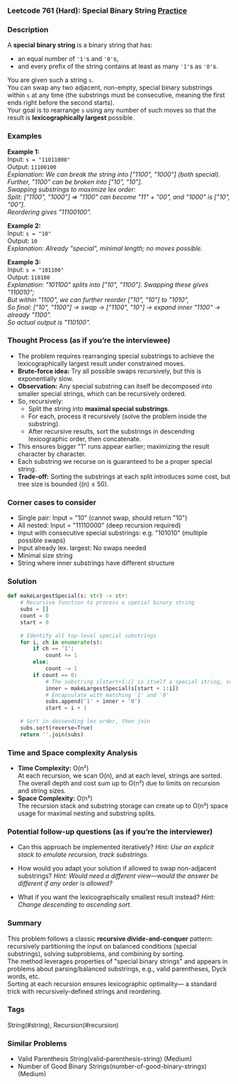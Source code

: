 ### Leetcode 761 (Hard): Special Binary String [Practice](https://leetcode.com/problems/special-binary-string)

### Description  
A **special binary string** is a binary string that has:
- an equal number of `'1'`s and `'0'`s,
- and every prefix of the string contains at least as many `'1'`s as `'0'`s.

You are given such a string `s`.  
You can swap any two adjacent, non-empty, special binary substrings within `s` at any time (the substrings must be consecutive, meaning the first ends right before the second starts).  
Your goal is to rearrange `s` using any number of such moves so that the result is **lexicographically largest** possible.

### Examples  

**Example 1:**  
Input: `s = "11011000"`  
Output: `11100100`  
*Explanation: We can break the string into ["1100", "1000"] (both special). Further, "1100" can be broken into ["10", "10"].  
Swapping substrings to maximize lex order:  
Split: ["1100", "1000"] ⇒ "1100" can become "11" + "00", and "1000" is ["10", "00"].  
Reordering gives "11100100".*

**Example 2:**  
Input: `s = "10"`  
Output: `10`  
*Explanation: Already "special", minimal length; no moves possible.*

**Example 3:**  
Input: `s = "101100"`  
Output: `110100`  
*Explanation: "101100" splits into ["10", "1100"]. Swapping these gives "110010";  
But within "1100", we can further reorder ["10", "10"] to "1010",  
So final: ["10", "1100"] → swap → ["1100", "10"] → expand inner "1100" → already "1100".  
So actual output is "110100".*

### Thought Process (as if you’re the interviewee)  

- The problem requires rearranging special substrings to achieve the lexicographically largest result under constrained moves.
- **Brute-force idea:** Try all possible swaps recursively, but this is exponentially slow.
- **Observation:** Any special substring can itself be decomposed into smaller special strings, which can be recursively ordered.
- So, recursively:
  - Split the string into **maximal special substrings**.
  - For each, process it recursively (solve the problem inside the substring).
  - After recursive results, sort the substrings in descending lexicographic order, then concatenate.
- This ensures bigger "1" runs appear earlier; maximizing the result character by character.
- Each substring we recurse on is guaranteed to be a proper special string.
- **Trade-off:** Sorting the substrings at each split introduces some cost, but tree size is bounded (\(n\) ≤ 50).

### Corner cases to consider  
- Single pair: Input = "10" (cannot swap, should return "10")
- All nested: Input = "11110000" (deep recursion required)
- Input with consecutive special substrings: e.g. "101010" (multiple possible swaps)
- Input already lex. largest: No swaps needed
- Minimal size string
- String where inner substrings have different structure

### Solution

```python
def makeLargestSpecial(s: str) -> str:
    # Recursive function to process a special binary string
    subs = []
    count = 0
    start = 0
    
    # Identify all top-level special substrings
    for i, ch in enumerate(s):
        if ch == '1':
            count += 1
        else:
            count -= 1
        if count == 0:
            # The substring s[start+1:i] is itself a special string, so recurse
            inner = makeLargestSpecial(s[start + 1:i])
            # Encapsulate with matching '1' and '0'
            subs.append('1' + inner + '0')
            start = i + 1
    
    # Sort in descending lex order, then join
    subs.sort(reverse=True)
    return ''.join(subs)
```

### Time and Space complexity Analysis  

- **Time Complexity:** O(n²)  
  At each recursion, we scan O(n), and at each level, strings are sorted. The overall depth and cost sum up to O(n²) due to limits on recursion and string sizes.
- **Space Complexity:** O(n²)  
  The recursion stack and substring storage can create up to O(n²) space usage for maximal nesting and substring splits.

### Potential follow-up questions (as if you’re the interviewer)  

- Can this approach be implemented iteratively?
  *Hint: Use an explicit stack to emulate recursion, track substrings.*

- How would you adapt your solution if allowed to swap non-adjacent substrings?
  *Hint: Would need a different view—would the answer be different if any order is allowed?*

- What if you want the lexicographically smallest result instead?
  *Hint: Change descending to ascending sort.*

### Summary
This problem follows a classic **recursive divide-and-conquer** pattern: recursively partitioning the input on balanced conditions (special substrings), solving subproblems, and combining by sorting.  
The method leverages properties of "special binary strings" and appears in problems about parsing/balanced substrings, e.g., valid parentheses, Dyck words, etc.  
Sorting at each recursion ensures lexicographic optimality— a standard trick with recursively-defined strings and reordering.

### Tags
String(#string), Recursion(#recursion)

### Similar Problems
- Valid Parenthesis String(valid-parenthesis-string) (Medium)
- Number of Good Binary Strings(number-of-good-binary-strings) (Medium)
